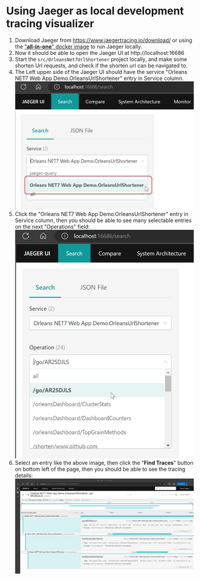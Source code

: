 # Using Jaeger as local development tracing visualizer

1. Download Jaeger from https://www.jaegertracing.io/download/ or using the ["**all-in-one**" docker image](https://hub.docker.com/r/jaegertracing/all-in-one) to run Jaeger locally.
2. Now it should be able to open the Jaeger UI at http://localhost:16686 
3. Start the `src/OrleansNet7UrlShortener` project locally, and make some shorten Url requests, and check if the shorten url can be navigated to.
4. The Left upper side of the Jaeger UI should have the service "Orleans NET7 Web App Demo.OrleansUrlShortener" entry in Service column.
    ![](../imgs/Jaeger_select_tracing_01.png)
5. Click the "Orleans NET7 Web App Demo.OrleansUrlShortener" entry in Service column, then you should be able to see many selectable entries on the next "Operations" field:
    ![](../imgs/Jaeger_select_tracing_02.png)
6. Select an entry like the above image, then click the "**Find Traces**" button on bottom left of the page, then you should be able to see the tracing details:
    ![](../imgs/Jaeger_select_tracing_03.png)